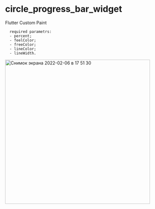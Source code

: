 # circle_progress_bar_widget

Flutter Custom Paint

      required parametrs:
      - percent;
      - feelColor;
      - freeColor;
      - lineColor;
      - lineWidth.

<img width="469" alt="Снимок экрана 2022-02-06 в 17 51 30" src="https://user-images.githubusercontent.com/57004611/152686597-9950d030-760d-49a7-8cc7-8b8b98b506a4.png">

